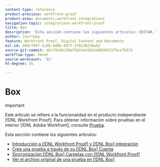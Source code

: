 ```yaml
---
content-type: reference
product-previous: workfront-proof
product-area: documents;workfront-integrations
navigation-topic: integrations-workfront-proof
title: Box
description: 'Esta sección contiene los siguientes artículos: EDITAR.'
author: Courtney
feature: Workfront Proof, Digital Content and Documents
exl-id: d49cfd97-1cd8-4d0b-997f-37013623da62
source-git-commit: a6c79166c50af5bfe4c0341d003052179ce78373
workflow-type: tm+mt
source-wordcount: '52'
ht-degree: 3%

---
```


# Box

>[!IMPORTANT]
>
>Este artículo se refiere a la funcionalidad en el producto independiente [!DNL Workfront Proof]. Para obtener información sobre pruebas en el interior [!DNL Adobe Workfront], consulte [Prueba](../../../review-and-approve-work/proofing/proofing.md).

Esta sección contiene los siguientes artículos:

* [Introducción a [!DNL Workfront Proof] y [!DNL Box] integración](../../../workfront-proof/wp-integrations/box/introduction-to-box.md)
* [Cree una prueba a través de su [!DNL Box] Cuenta](../../../workfront-proof/wp-integrations/box/create-proof-box-account.md)
* [Sincronización [!DNL Box] Carpetas con [!DNL Workfront Proof]](../../../workfront-proof/wp-integrations/box/sycn-box-folder.md)
* [Ver el archivo original de una prueba en [!DNL Box]](../../../workfront-proof/wp-integrations/box/view-proof-original-file-box.md)
